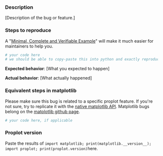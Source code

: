 <!-- Thanks for helping us make proplot a better package! If this is a bug report, please use the template provided below. If this is a feature request, you can delete the template text (just try to be descriptive with your request). -->

### Description

[Description of the bug or feature.]

### Steps to reproduce

A "[Minimal, Complete and Verifiable Example](http://matthewrocklin.com/blog/work/2018/02/28/minimal-bug-reports)" will make it much easier for maintainers to help you.

```python
# your code here
# we should be able to copy-paste this into python and exactly reproduce your bug
```

**Expected behavior**: [What you expected to happen]

**Actual behavior**: [What actually happened]


### Equivalent steps in matplotlib

Please make sure this bug is related to a specific proplot feature. If you're not sure, try to replicate it with the [native matplotlib API](https://matplotlib.org/3.1.1/api/index.html). Matplotlib bugs belong on the [matplotlib github page](https://github.com/matplotlib/matplotlib).

```python
# your code here, if applicable
```


### Proplot version

Paste the results of `import matplotlib; print(matplotlib.__version__); import proplot; print(proplot.version)`here.
